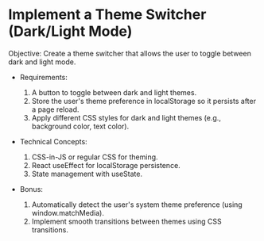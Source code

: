 # Implement a Theme Switcher (Dark/Light Mode)

Objective: Create a theme switcher that allows the user to toggle between dark and light mode.

 + Requirements:

    1. A button to toggle between dark and light themes.
    2. Store the user's theme preference in localStorage so it persists after a page reload.
    3. Apply different CSS styles for dark and light themes (e.g., background color, text color).

 + Technical Concepts:

    1. CSS-in-JS or regular CSS for theming.
    2. React useEffect for localStorage persistence.
    3. State management with useState.

 + Bonus:

    1. Automatically detect the user's system theme preference (using window.matchMedia).
    2. Implement smooth transitions between themes using CSS transitions.
